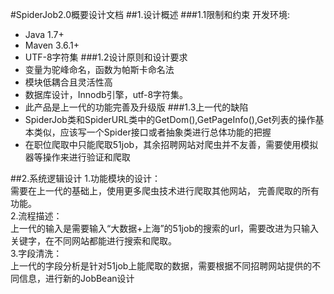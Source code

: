 #SpiderJob2.0概要设计文档 
##1.设计概述
###1.1限制和约束
开发环境:  
* Java 1.7+  
* Maven 3.6.1+  
* UTF-8字符集
###1.2设计原则和设计要求
* 变量为驼峰命名，函数为帕斯卡命名法
* 模块低耦合且灵活性高
* 数据库设计，Innodb引擎，utf-8字符集。
* 此产品是上一代的功能完善及升级版
###1.3上一代的缺陷
* SpiderJob类和SpiderURL类中的GetDom(),GetPageInfo(),Get列表的操作基本类似，应该写一个Spider接口或者抽象类进行总体功能的把握
* 在职位爬取中只能爬取51job，其余招聘网站对爬虫并不友善，需要使用模拟器等操作来进行验证和爬取

##2.系统逻辑设计
1.功能模块的设计：  
需要在上一代的基础上，使用更多爬虫技术进行爬取其他网站，
完善爬取的所有功能。  
2.流程描述：  
上一代的输入是需要输入“大数据+上海”的51job的搜索的url，需要改进为只输入关键字，在不同网站都能进行搜索和爬取。  
3.字段清洗：  
上一代的字段分析是针对51job上能爬取的数据，需要根据不同招聘网站提供的不同信息，进行新的JobBean设计
